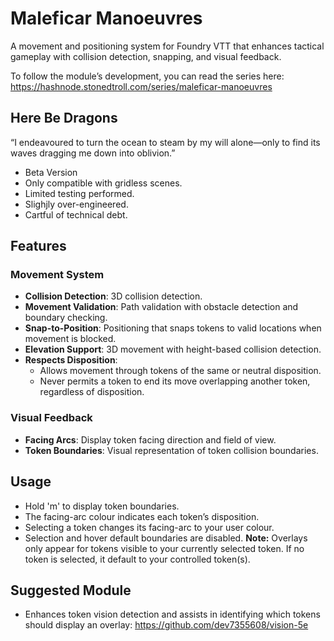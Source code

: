 # Maleficar Manoeuvres

A movement and positioning system for Foundry VTT that enhances tactical gameplay with collision detection, snapping, and visual feedback. 

To follow the module’s development, you can read the series here: https://hashnode.stonedtroll.com/series/maleficar-manoeuvres

## Here Be Dragons

“I endeavoured to turn the ocean to steam by my will alone—only to find its waves dragging me down into oblivion.”

- Beta Version
- Only compatible with gridless scenes.
- Limited testing performed.
- Slighjly over-engineered.
- Cartful of technical debt.

## Features

### Movement System
- **Collision Detection**: 3D collision detection.
- **Movement Validation**: Path validation with obstacle detection and boundary checking.
- **Snap-to-Position**: Positioning that snaps tokens to valid locations when movement is blocked.
- **Elevation Support**: 3D movement with height-based collision detection.
- **Respects Disposition**:
    - Allows movement through tokens of the same or neutral disposition.
    - Never permits a token to end its move overlapping another token, regardless of disposition.

### Visual Feedback
- **Facing Arcs**: Display token facing direction and field of view.
- **Token Boundaries**: Visual representation of token collision boundaries.

## Usage

- Hold 'm' to display token boundaries.
- The facing-arc colour indicates each token’s disposition.
- Selecting a token changes its facing-arc to your user colour.
- Selection and hover default boundaries are disabled.
**Note:** Overlays only appear for tokens visible to your currently selected token. If no token is selected, it default to your controlled token(s).

## Suggested Module
- Enhances token vision detection and assists in identifying which tokens should display an overlay: https://github.com/dev7355608/vision-5e


